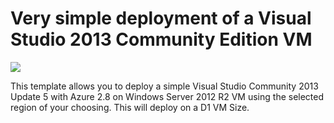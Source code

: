 # Very simple deployment of a Visual Studio 2013 Community Edition VM

<a href="https://portal.azure.com/#create/Microsoft.Template/uri/" target="_blank">
    <img src="http://azuredeploy.net/deploybutton.png"/>
</a>

This template allows you to deploy a simple Visual Studio Community 2013 Update 5 with Azure 2.8 on Windows Server 2012 R2 VM using the selected region of your choosing. This will deploy on a D1 VM Size.
